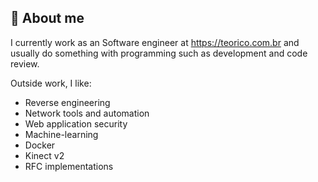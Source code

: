 ## 🔭 About me

I currently work as an Software engineer at https://teorico.com.br and usually do something with programming such as development and code review.

Outside work, I like:

 - Reverse engineering
 - Network tools and automation
 - Web application security
 - Machine-learning
 - Docker
 - Kinect v2
 - RFC implementations
